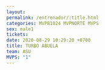 ```yaml
---
layout: 
permalink: /entrenador/:title.html
categories: MVPB1024 MVPNORTE MVPS
sex: male1
tickets: 
date: 2020-08-29 10:29:20 +0700
title: TURBO ABUELA
team: ASU
MVPS: "1"
---
```

